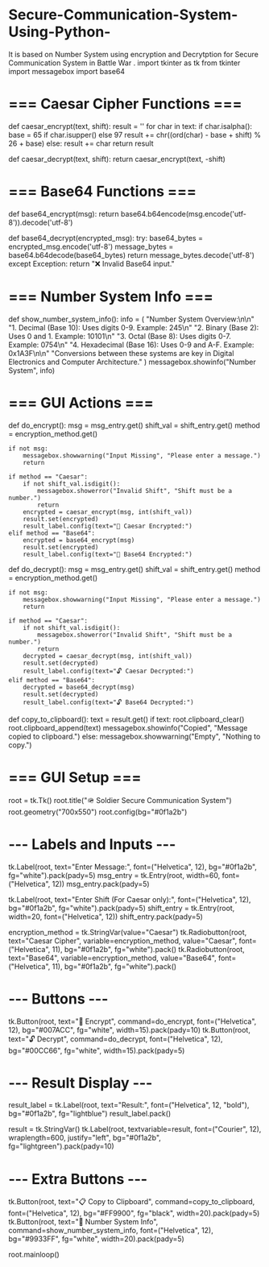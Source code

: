 # Secure-Communication-System-Using-Python-
It is based on Number System using encryption and Decrytption for Secure Communication System in Battle War .
import tkinter as tk
from tkinter import messagebox
import base64

# === Caesar Cipher Functions ===
def caesar_encrypt(text, shift):
    result = ''
    for char in text:
        if char.isalpha():
            base = 65 if char.isupper() else 97
            result += chr((ord(char) - base + shift) % 26 + base)
        else:
            result += char
    return result

def caesar_decrypt(text, shift):
    return caesar_encrypt(text, -shift)

# === Base64 Functions ===
def base64_encrypt(msg):
    return base64.b64encode(msg.encode('utf-8')).decode('utf-8')

def base64_decrypt(encrypted_msg):
    try:
        base64_bytes = encrypted_msg.encode('utf-8')
        message_bytes = base64.b64decode(base64_bytes)
        return message_bytes.decode('utf-8')
    except Exception:
        return "❌ Invalid Base64 input."

# === Number System Info ===
def show_number_system_info():
    info = (
        "Number System Overview:\n\n"
        "1. Decimal (Base 10): Uses digits 0-9. Example: 245\n"
        "2. Binary (Base 2): Uses 0 and 1. Example: 10101\n"
        "3. Octal (Base 8): Uses digits 0-7. Example: 0754\n"
        "4. Hexadecimal (Base 16): Uses 0-9 and A-F. Example: 0x1A3F\n\n"
        "Conversions between these systems are key in Digital Electronics and Computer Architecture."
    )
    messagebox.showinfo("Number System", info)

# === GUI Actions ===
def do_encrypt():
    msg = msg_entry.get()
    shift_val = shift_entry.get()
    method = encryption_method.get()

    if not msg:
        messagebox.showwarning("Input Missing", "Please enter a message.")
        return

    if method == "Caesar":
        if not shift_val.isdigit():
            messagebox.showerror("Invalid Shift", "Shift must be a number.")
            return
        encrypted = caesar_encrypt(msg, int(shift_val))
        result.set(encrypted)
        result_label.config(text="🔐 Caesar Encrypted:")
    elif method == "Base64":
        encrypted = base64_encrypt(msg)
        result.set(encrypted)
        result_label.config(text="🔐 Base64 Encrypted:")

def do_decrypt():
    msg = msg_entry.get()
    shift_val = shift_entry.get()
    method = encryption_method.get()

    if not msg:
        messagebox.showwarning("Input Missing", "Please enter a message.")
        return

    if method == "Caesar":
        if not shift_val.isdigit():
            messagebox.showerror("Invalid Shift", "Shift must be a number.")
            return
        decrypted = caesar_decrypt(msg, int(shift_val))
        result.set(decrypted)
        result_label.config(text="🔓 Caesar Decrypted:")
    elif method == "Base64":
        decrypted = base64_decrypt(msg)
        result.set(decrypted)
        result_label.config(text="🔓 Base64 Decrypted:")

def copy_to_clipboard():
    text = result.get()
    if text:
        root.clipboard_clear()
        root.clipboard_append(text)
        messagebox.showinfo("Copied", "Message copied to clipboard.")
    else:
        messagebox.showwarning("Empty", "Nothing to copy.")

# === GUI Setup ===
root = tk.Tk()
root.title("🪖 Soldier Secure Communication System")
root.geometry("700x550")
root.config(bg="#0f1a2b")

# --- Labels and Inputs ---
tk.Label(root, text="Enter Message:", font=("Helvetica", 12), bg="#0f1a2b", fg="white").pack(pady=5)
msg_entry = tk.Entry(root, width=60, font=("Helvetica", 12))
msg_entry.pack(pady=5)

tk.Label(root, text="Enter Shift (For Caesar only):", font=("Helvetica", 12), bg="#0f1a2b", fg="white").pack(pady=5)
shift_entry = tk.Entry(root, width=20, font=("Helvetica", 12))
shift_entry.pack(pady=5)

encryption_method = tk.StringVar(value="Caesar")
tk.Radiobutton(root, text="Caesar Cipher", variable=encryption_method, value="Caesar", font=("Helvetica", 11), bg="#0f1a2b", fg="white").pack()
tk.Radiobutton(root, text="Base64", variable=encryption_method, value="Base64", font=("Helvetica", 11), bg="#0f1a2b", fg="white").pack()

# --- Buttons ---
tk.Button(root, text="🔐 Encrypt", command=do_encrypt, font=("Helvetica", 12), bg="#007ACC", fg="white", width=15).pack(pady=10)
tk.Button(root, text="🔓 Decrypt", command=do_decrypt, font=("Helvetica", 12), bg="#00CC66", fg="white", width=15).pack(pady=5)

# --- Result Display ---
result_label = tk.Label(root, text="Result:", font=("Helvetica", 12, "bold"), bg="#0f1a2b", fg="lightblue")
result_label.pack()

result = tk.StringVar()
tk.Label(root, textvariable=result, font=("Courier", 12), wraplength=600, justify="left", bg="#0f1a2b", fg="lightgreen").pack(pady=10)

# --- Extra Buttons ---
tk.Button(root, text="📋 Copy to Clipboard", command=copy_to_clipboard, font=("Helvetica", 12), bg="#FF9900", fg="black", width=20).pack(pady=5)
tk.Button(root, text="📘 Number System Info", command=show_number_system_info, font=("Helvetica", 12), bg="#9933FF", fg="white", width=20).pack(pady=5)

root.mainloop()
